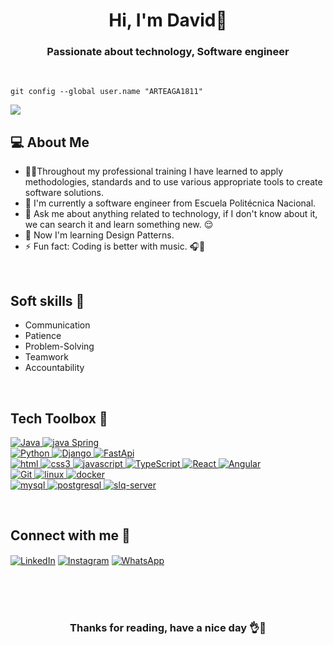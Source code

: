 <h1 align="center">Hi, I'm David👋 </h1>
<h3 align="center">Passionate about technology, Software engineer</h3>

<br>

```
git config --global user.name "ARTEAGA1811"
```
![](https://komarev.com/ghpvc/?username=ARTEAGA1811&color=green)
## 💻 About Me
- 🧑‍💻Throughout my professional training I have learned to apply methodologies, standards and to use various appropriate tools to create software solutions.
- 🏫 I'm currently a software engineer from Escuela Politécnica Nacional.
- 💬 Ask me about anything related to technology, if I don't know about it, we can search it and learn something new. 😌
- 🌱 Now I'm learning Design Patterns.
- ⚡ Fun fact: Coding is better with music. 🎧🎸

<br>

## Soft skills 🧩
- Communication
- Patience
- Problem-Solving
- Teamwork
- Accountability

<br>

## Tech Toolbox 🔧


<a href="https://www.java.com" target="_blank"> <img src="https://img.shields.io/badge/JAVA-f2f2f2?style=for-the-badge&logo=JAVA&logoColor=red" alt="Java"/> </a>
<a href="https://spring.io/" target="_blank"> <img src="https://img.shields.io/badge/Spring-67AA3C?style=for-the-badge&logo=Spring&logoColor=black" alt="java Spring"/> </a>
<br>
<a href="https://www.python.org" target="_blank"> <img src="https://img.shields.io/badge/Python-FFD43B?style=for-the-badge&logo=python&logoColor=darkgreen" alt="Python"/> </a>
<a href="https://www.djangoproject.com/" target="_blank"> <img src="https://img.shields.io/badge/Django-0C4B33?style=for-the-badge&logo=django&logoColor=white" alt="Django"/> </a>
<a href="https://fastapi.tiangolo.com/" target="_blank"> <img src="https://img.shields.io/badge/FastApi-019486?style=for-the-badge&logo=fastapi&logoColor=white" alt="FastApi"/> </a>
<br>
<a href="https://developer.mozilla.org/es/docs/Glossary/HTML5" target="_blank"> <img src="https://img.shields.io/badge/HTML-E56027?style=for-the-badge&logo=HTML5&logoColor=black" alt="html"/> </a>
<a href="https://developer.mozilla.org/es/docs/Web/CSS" target="_blank"> <img src="https://img.shields.io/badge/CSS-008EC6?style=for-the-badge&logo=CSS3&logoColor=black" alt="css3"/> </a>
<a href="https://developer.mozilla.org/es/docs/Web/JavaScript" target="_blank"> <img src="https://img.shields.io/badge/JavaScript-EAD41C?style=for-the-badge&logo=JavaScript&logoColor=black" alt="javascript"/> </a>
<a href="https://www.typescriptlang.org/" target="_blank"> <img src="https://img.shields.io/badge/TypeScript-3178C6?style=for-the-badge&logo=TypeScript&logoColor=white" alt="TypeScript"/> </a>
<a href="https://reactjs.org/" target="_blank"> <img src="https://img.shields.io/badge/React-20232A?style=for-the-badge&logo=React&logoColor=61DAFB" alt="React"/> </a>
<a href="https://reactjs.org/" target="_blank"> <img src="https://img.shields.io/badge/Angular-DD0031?style=for-the-badge&logo=Angular&logoColor=white" alt="Angular"/> </a>
<br>
<a href="https://git-scm.com/" target="_blank"> <img src="https://img.shields.io/badge/GIT-E44C30?style=for-the-badge&logo=git&logoColor=white" alt="Git"/> </a>
<a href="https://www.linux.org/" target="_blank"> <img src="https://img.shields.io/badge/Linux-6693e6?style=for-the-badge&logo=linux&logoColor=black" alt="linux"/> </a>
<a href="https://www.docker.com/" target="_blank"> <img src="https://img.shields.io/badge/Docker-003F8C?style=for-the-badge&logo=docker&logoColor=white" alt="docker"/> </a>
<br>
<a href="https://www.mysql.com/" target="_blank"> <img src="https://img.shields.io/badge/MySQL-F2F2F2?style=for-the-badge&logo=MySQL&logoColor=blue" alt="mysql"/> </a>
<a href="https://www.postgresql.org/" target="_blank"> <img src="https://img.shields.io/badge/POSTGRESQL-F2F2F2?style=for-the-badge&logo=POSTGRESQL&logoColor=blue" alt="postgresql"/> </a>
<a href="https://www.postgresql.org/" target="_blank"> <img src="https://img.shields.io/badge/SQL_SERVER-white?style=for-the-badge&logo=microsoft-sql-server&logoColor=red" alt="slq-server"/> </a>
<br>

<br>

## Connect with me 📱


[<img align="center" alt="LinkedIn" src="https://img.shields.io/badge/LinkedIn-0077B5?style=for-the-badge&logo=linkedin&logoColor=white" />](https://www.linkedin.com/in/david-arteaga-a42578214/) 
[<img align="center" alt="Instagram" src="https://img.shields.io/badge/Instagram-E44A58?style=for-the-badge&logo=instagram&logoColor=white" />](https://www.instagram.com/davidarteaga1811/) 
[<img align="center" alt="WhatsApp" src="https://img.shields.io/badge/WhatsApp-47BF55?style=for-the-badge&logo=whatsapp&logoColor=white" />](https://wa.me/593995461657) 

<br>
<br>
<br>

<h3 align="center">Thanks for reading, have a nice day 👌🎉</h3>
 
